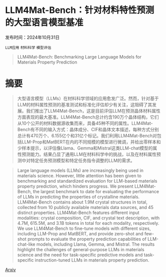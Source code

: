 # LLM4Mat-Bench：针对材料特性预测的大型语言模型基准

发布时间：2024年10月31日

`LLM应用` `材料科学` `模型评估`

> LLM4Mat-Bench: Benchmarking Large Language Models for Materials Property Prediction

# 摘要

> 大型语言模型（LLMs）在材料科学领域的应用愈发广泛。然而，针对基于LLM的材料属性预测的基准测试和标准化评估却少有关注，这阻碍了其发展。我们推出了LLM4Mat-Bench，这是目前评估LLM在预测晶体材料属性方面表现的最大基准。LLM4Mat-Bench总计约含190万个晶体结构，它们从10个公开的材料数据源收集而来，具备45种不同的属性。LLM4Mat-Bench有不同的输入方式：晶体成分、CIF和晶体文本描述，每种方式分别总计有470万个、6.155亿个和31亿个标记。我们利用LLM4Mat-Bench对包括LLM-Prop和MatBERT在内的不同规模的模型进行微调，并给出零样本和少样本提示，以评估像Llama、Gemma和Mistral这类LLM-chat模型的属性预测能力。结果凸显了通用LLM在材料科学中的挑战，以及在材料属性预测中对特定任务预测模型和特定任务指令调整的LLM的需求。

> Large language models (LLMs) are increasingly being used in materials science. However, little attention has been given to benchmarking and standardized evaluation for LLM-based materials property prediction, which hinders progress. We present LLM4Mat-Bench, the largest benchmark to date for evaluating the performance of LLMs in predicting the properties of crystalline materials. LLM4Mat-Bench contains about 1.9M crystal structures in total, collected from 10 publicly available materials data sources, and 45 distinct properties. LLM4Mat-Bench features different input modalities: crystal composition, CIF, and crystal text description, with 4.7M, 615.5M, and 3.1B tokens in total for each modality, respectively. We use LLM4Mat-Bench to fine-tune models with different sizes, including LLM-Prop and MatBERT, and provide zero-shot and few-shot prompts to evaluate the property prediction capabilities of LLM-chat-like models, including Llama, Gemma, and Mistral. The results highlight the challenges of general-purpose LLMs in materials science and the need for task-specific predictive models and task-specific instruction-tuned LLMs in materials property prediction.

[Arxiv](https://arxiv.org/abs/2411.00177)